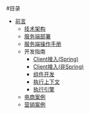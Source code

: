 #目录
* [前言](README.md)
  * [技术架构](arch/arch.md)
  * [服务端部署](server/serverSummary.md)
  * [服务端操作手册](operationManual/index.md)
  * 开发指南
    * [Client接入(Spring)](client/clientSpring.md)
    * [Client接入(非Spring)](client/clientNoSpring.md)
    * [组件开发](client/nodeDevelop.md)
    * [执行上下文](client/runnerContext.md)
    * [执行引擎](client/runnerEngine.md)
  * [电商案例](demo/mall/mallDemo.md)
  * [营销案例](demo/market/marketDemo.md)
